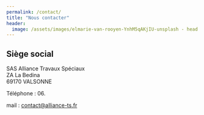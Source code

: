 ```yaml
---
permalink: /contact/
title: "Nous contacter"
header:
  image: /assets/images/elmarie-van-rooyen-YnhM5qAKjIU-unsplash - head.jpg
---
```


## Siège social

SAS Alliance Travaux Spéciaux  
ZA La Bedina  
69170 VALSONNE

Téléphone : 06.

mail : [contact@alliance-ts.fr](mailto:contact@alliance-ts.fr)